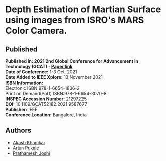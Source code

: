 # Depth Estimation of Martian Surface using images from ISRO's MARS Color Camera.

<h2>Published</h2>

**Published in: 2021 2nd Global Conference for Advancement in Technology (GCAT) - [Paper link](https://ieeexplore.ieee.org/document/9587677)<br>
Date of Conference:** 1-3 Oct. 2021<br>
**Date Added to IEEE Xplore:** 13 November 2021<br>
**ISBN Information:<br>**
Electronic ISBN:978-1-6654-1836-2<br>
Print on Demand(PoD) ISBN:978-1-6654-3070-8<br>
**INSPEC Accession Number:** 21297225<br>
**DOI:** 10.1109/GCAT52182.2021.9587677<br>
**Publisher:** IEEE<br>
**Conference Location:** Bangalore, India<br>

<h2>Authors</h2>

- [Akash Khamkar](https://github.com/AkashKhamkar)
- [Arjun Pukale](https://github.com/ArjunPukale)
- [Prathamesh Joshi](https://github.com/prathamesh1499)

